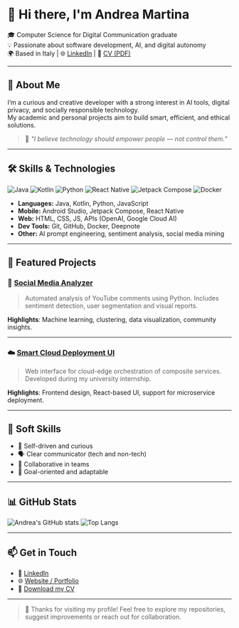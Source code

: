# 👋 Hi there, I'm Andrea Martina

🎓 Computer Science for Digital Communication graduate  
💡 Passionate about software development, AI, and digital autonomy  
🌍 Based in Italy | 🌐 [LinkedIn](https://linkedin.com/in/andmar-7137a41aa) | 📄 [CV (PDF)](https://your-link-to-cv.com)

---

## 🚀 About Me

I’m a curious and creative developer with a strong interest in AI tools, digital privacy, and socially responsible technology.  
My academic and personal projects aim to build smart, efficient, and ethical solutions.

> 💬 *"I believe technology should empower people — not control them."*

---

## 🛠️ Skills & Technologies

![Java](https://img.shields.io/badge/Java-%23ED8B00.svg?style=for-the-badge&logo=java&logoColor=white)
![Kotlin](https://img.shields.io/badge/Kotlin-%230095D5.svg?style=for-the-badge&logo=kotlin&logoColor=white)
![Python](https://img.shields.io/badge/Python-%2314354C.svg?style=for-the-badge&logo=python&logoColor=white)
![React Native](https://img.shields.io/badge/React_Native-20232A?style=for-the-badge&logo=react&logoColor=61DAFB)
![Jetpack Compose](https://img.shields.io/badge/Jetpack_Compose-%23007ACC.svg?style=for-the-badge&logo=android&logoColor=white)
![Docker](https://img.shields.io/badge/Docker-2496ED?style=for-the-badge&logo=docker&logoColor=white)

- **Languages:** Java, Kotlin, Python, JavaScript  
- **Mobile:** Android Studio, Jetpack Compose, React Native  
- **Web:** HTML, CSS, JS, APIs (OpenAI, Google Cloud AI)  
- **Dev Tools:** Git, GitHub, Docker, Deepnote  
- **Other:** AI prompt engineering, sentiment analysis, social media mining

---

## 📌 Featured Projects

### 🔎 [Social Media Analyzer](https://deepnote.com/workspace/Social-Media-Mining-Progetto-e181aa51-8c4c-4767-9c6e-2fb7853b4928/project/Andrea-Martinas-Untitled-project-a0ab343d-cc7b-42c0-80f0-0c5d62da699d/notebook/Data-Gathering-8ef698fd814d46b9a8dc7e4d8c09d140?utm_source=share-modal&utm_medium=product-shared-content&utm_campaign=notebook&utm_content=a0ab343d-cc7b-42c0-80f0-0c5d62da699d)
> Automated analysis of YouTube comments using Python. Includes sentiment detection, user segmentation and visual reports.

**Highlights**: Machine learning, clustering, data visualization, community insights.

---

### ☁️ [Smart Cloud Deployment UI](https://github.com/andreamartina-dev/smart-cloud-deployment)
> Web interface for cloud-edge orchestration of composite services. Developed during my university internship.

**Highlights**: Frontend design, React-based UI, support for microservice deployment.

---

## 💬 Soft Skills

- 🧠 Self-driven and curious
- 🗣️ Clear communicator (tech and non-tech)
- 🤝 Collaborative in teams
- 🎯 Goal-oriented and adaptable

---

## 📊 GitHub Stats

![Andrea's GitHub stats](https://github-readme-stats.vercel.app/api?username=andreamartina-dev&show_icons=true&theme=radical)
![Top Langs](https://github-readme-stats.vercel.app/api/top-langs/?username=andreamartina-dev&layout=compact&theme=radical)

---

## 📫 Get in Touch

- 💼 [LinkedIn](https://linkedin.com/in/andmar-7137a41aa)  
- 🌐 [Website / Portfolio](https://your-personal-site.com) 
- 📄 [Download my CV](https://your-link-to-cv.com)

---

> 🙏 Thanks for visiting my profile! Feel free to explore my repositories, suggest improvements or reach out for collaboration.


